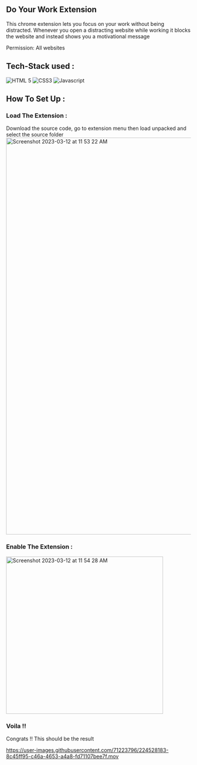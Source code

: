 ## Do Your Work Extension

  
This chrome extension lets you focus on your work without being distracted. Whenever you open a distracting website while working it blocks the website and instead shows you a motivational message

Permission: All websites


 ## Tech-Stack used :

  ![HTML 5](https://img.shields.io/badge/HTML5-E34F26?style=for-the-badge&logo=html5&logoColor=white)
  ![CSS3](https://img.shields.io/badge/CSS3-1572B6?style=for-the-badge&logo=css3&logoColor=white)
  ![Javascript](https://img.shields.io/badge/JavaScript-323330?style=for-the-badge&logo=javascript&logoColor=F7DF1E)


## How To Set Up :



### Load The Extension :
Download the source code, go to extension menu then load unpacked and select the source folder
<img width="1080" alt="Screenshot 2023-03-12 at 11 53 22 AM" src="https://user-images.githubusercontent.com/71223796/224528115-e17d132b-4b40-4f95-b581-af165d49f2ea.png">


### Enable The Extension :
<img width="428" alt="Screenshot 2023-03-12 at 11 54 28 AM" src="https://user-images.githubusercontent.com/71223796/224528166-695a5176-34ba-4f31-9ffa-fbd41e29bf07.png">



### Voila !!
Congrats !!
This should be the result


https://user-images.githubusercontent.com/71223796/224528183-8c45ff95-c46a-4653-a4a8-fd71107bee7f.mov


